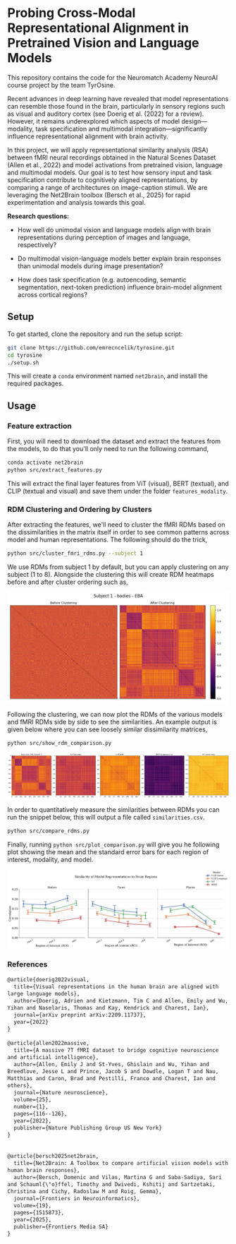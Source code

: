 # Probing Cross-Modal Representational Alignment in Pretrained Vision and Language Models

This repository contains the code for the Neuromatch Academy NeuroAI course project by the team TyrOsine.

Recent advances in deep learning have revealed that model representations can resemble those found in the brain, particularly in sensory regions such as visual and auditory cortex (see Doerig et al. (2022) for a review). However, it remains underexplored which aspects of model design—modality, task specification and multimodal integration—significantly influence representational alignment with brain activity.

In this project, we will apply representational similarity analysis (RSA) between fMRI neural recordings obtained in the Natural Scenes Dataset (Allen et al., 2022) and model activations from pretrained vision, language and multimodal models. Our goal is to test how sensory input and task specification contribute to cognitively aligned representations, by comparing a range of architectures on image-caption stimuli. We are leveraging the Net2Brain toolbox (Bersch et al., 2025) for rapid experimentation and analysis towards this goal.

**Research questions:**

- How well do unimodal vision and language models align with brain representations during perception of images and language, respectively?

- Do multimodal vision-language models better explain brain responses than unimodal models during image presentation?

- How does task specification (e.g. autoencoding, semantic segmentation, next-token prediction) influence brain-model alignment across cortical regions?

## Setup

To get started, clone the repository and run the setup script:

```bash
git clone https://github.com/emrecncelik/tyrosine.git
cd tyrosine
./setup.sh
```

This will create a `conda` environment named `net2brain`, and install the required packages.

## Usage

### Feature extraction
First, you will need to download the dataset and extract the features from the models, to do that you'll only need to run the following command,
```bash
conda activate net2brain
python src/extract_features.py
```
This will extract the final layer features from ViT (visual), BERT (textual), and CLIP (textual and visual) and save them under the folder `features_modality`. 

### RDM Clustering and Ordering by Clusters
After extracting the features, we'll need to cluster the fMRI RDMs based on the dissimilarities in the matrix itself in order to see common patterns across model and human representations. The following should do the trick,
```bash
python src/cluster_fmri_rdms.py --subject 1
```
We use RDMs from subject 1 by default, but you can apply clustering on any subject (1 to 8). Alongside the clustering this will create RDM heatmaps before and after cluster ordering such as,

![rdm_clustering](./plots/fmri_rdm_clustering/subject_1_bodies_EBA.png)

Following the clustering, we can now plot the RDMs of the various models and fMRI RDMs side by side to see the similarities. An example output is given below where you can see loosely similar dissimilarity matrices,

```bash
python src/show_rdm_comparison.py
```

![matrix_comparison](./plots/subject_1_bodies_EBA_model_comparison.png)

In order to quantitatively measure the similarities between RDMs you can run the snippet below, this will output a file called `similarities.csv`. 

```bash
python src/compare_rdms.py
```

Finally, running `python src/plot_comparison.py` will give you he following plot showing the mean and the standard error bars for each region of interest, modality, and model.

![similarity](./plots/similarity_plot.png)

### References
```
@article{doerig2022visual,
  title={Visual representations in the human brain are aligned with large language models},
  author={Doerig, Adrien and Kietzmann, Tim C and Allen, Emily and Wu, Yihan and Naselaris, Thomas and Kay, Kendrick and Charest, Ian},
  journal={arXiv preprint arXiv:2209.11737},
  year={2022}
}

@article{allen2022massive,
  title={A massive 7T fMRI dataset to bridge cognitive neuroscience and artificial intelligence},
  author={Allen, Emily J and St-Yves, Ghislain and Wu, Yihan and Breedlove, Jesse L and Prince, Jacob S and Dowdle, Logan T and Nau, Matthias and Caron, Brad and Pestilli, Franco and Charest, Ian and others},
  journal={Nature neuroscience},
  volume={25},
  number={1},
  pages={116--126},
  year={2022},
  publisher={Nature Publishing Group US New York}
}


@article{bersch2025net2brain,
  title={Net2Brain: A Toolbox to compare artificial vision models with human brain responses},
  author={Bersch, Domenic and Vilas, Martina G and Saba-Sadiya, Sari and Schauml{\"o}ffel, Timothy and Dwivedi, Kshitij and Sartzetaki, Christina and Cichy, Radoslaw M and Roig, Gemma},
  journal={Frontiers in Neuroinformatics},
  volume={19},
  pages={1515873},
  year={2025},
  publisher={Frontiers Media SA}
}
```

